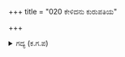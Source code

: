 +++
title = "020 ಕೇಳಿದನು ಕುರುಪತಿಯ"

+++

<details><summary>ಗದ್ಯ (ಕ.ಗ.ಪ) </summary>

20. ದುರ್ಯೋಧನನ ಮಾತುಗಳನ್ನು ಶಲ್ಯನು ಕೇಳಿದನು. ಕುರುಪತಿಯ ಮಾತಿನ ಗಾಳಿ ಮನದ ರೋಷ ಜ್ವಾಲೆಯನ್ನು ಹಿಡಿಯಿತು. ಮೀಸೆಗಳು ಕುಣಿದವು. ದೇಹ ಕಂಪಿಸಿತು. ಮೂಗಿನ ಮೇಲೆ ಬೆರಳಿನ, ಚೆನ್ನಾಗಿ ಕಾದ ಕಣ್ಣುಳ್ಳ, ಮಣಿಮಕುಟದ ತೂಗುವಿಕೆಯ, ಒಣಗಿದ ನಾಲಗೆಯ ಮಾದ್ರಾಧೀಶ ಶಲ್ಯನು ಹೀಗೆ ಹೇಳಿದನು.
</details>
